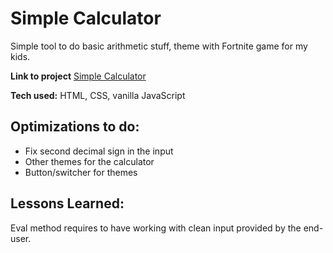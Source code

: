 # Simple Calculator

Simple tool to do basic arithmetic stuff, theme with Fortnite game for my kids.

**Link to project** [Simple Calculator](https://www.example.com)

**Tech used:** HTML, CSS, vanilla JavaScript

## Optimizations to do:

- Fix second decimal sign in the input
- Other themes for the calculator
- Button/switcher for themes

## Lessons Learned:

Eval method requires to have working with clean input provided by the end-user.
